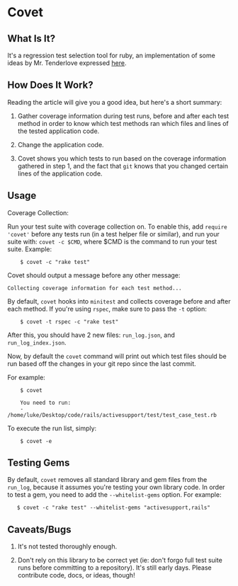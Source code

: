 Covet
=====

What Is It?
-----------

It's a regression test selection tool for ruby, an implementation
of some ideas by Mr. Tenderlove expressed
[here](http://tenderlovemaking.com/2015/02/13/predicting-test-failues.html).

How Does It Work?
-----------------

Reading the article will give you a good idea, but here's a short summary:

1) Gather coverage information during test runs, before and after
each test method in order to know which test methods ran which
files and lines of the tested application code.

2) Change the application code.

3) Covet shows you which tests to run based on the coverage information
gathered in step 1, and the fact that `git` knows that you changed
certain lines of the application code.

Usage
-----

Coverage Collection:

Run your test suite with coverage collection on. To enable this,
add `require 'covet'` before any tests run (in a test helper file or similar),
and run your suite with: `covet -c $CMD`, where $CMD is the command to run your
test suite. Example:

        $ covet -c "rake test"

Covet should output a message before any other message:

    Collecting coverage information for each test method...

By default, `covet` hooks into `minitest` and collects coverage before
and after each method. If you're using `rspec`, make sure to pass the `-t`
option:

        $ covet -t rspec -c "rake test"

After this, you should have 2 new files: `run_log.json`, and
`run_log_index.json`.

Now, by default the `covet` command will print out which test
files should be run based off the changes in your git repo since
the last commit.

For example:

        $ covet

        You need to run:
        - /home/luke/Desktop/code/rails/activesupport/test/test_case_test.rb

To execute the run list, simply:

        $ covet -e

Testing Gems
------------

By default, `covet` removes all standard library and gem files from the `run_log`, because
it assumes you're testing your own library code. In order to test a gem, you need to add the
`--whitelist-gems` option. For example:

       $ covet -c "rake test" --whitelist-gems "activesupport,rails"

Caveats/Bugs
------------

1) It's not tested thoroughly enough.

2) Don't rely on this library to be correct yet (ie: don't forgo full test
suite runs before committing to a repository). It's still early days.
Please contribute code, docs, or ideas, though!
